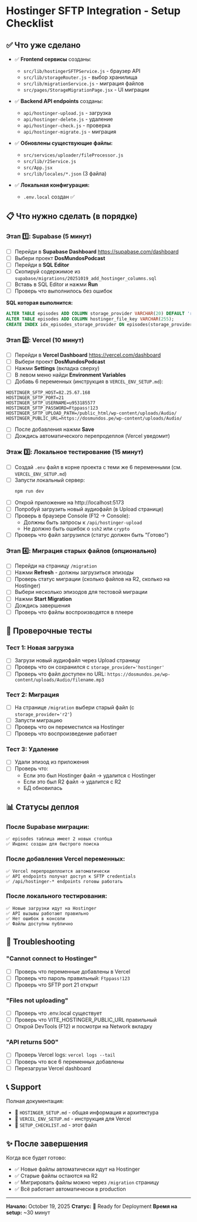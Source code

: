 # Hostinger SFTP Integration - Setup Checklist

## ✅ Что уже сделано

- ✅ **Frontend сервисы** созданы:
  - `src/lib/hostingerSFTPService.js` - браузер API
  - `src/lib/storageRouter.js` - выбор хранилища
  - `src/lib/migrationService.js` - миграция файлов
  - `src/pages/StorageMigrationPage.jsx` - UI миграции

- ✅ **Backend API endpoints** созданы:
  - `api/hostinger-upload.js` - загрузка
  - `api/hostinger-delete.js` - удаление
  - `api/hostinger-check.js` - проверка
  - `api/hostinger-migrate.js` - миграция

- ✅ **Обновлены существующие файлы:**
  - `src/services/uploader/fileProcessor.js`
  - `src/lib/r2Service.js`
  - `src/App.jsx`
  - `src/lib/locales/*.json` (3 файла)

- ✅ **Локальная конфигурация:**
  - `.env.local` создан ✅

## 📋 Что нужно сделать (в порядке)

### Этап 1️⃣: Supabase (5 минут)

- [ ] Перейди в **Supabase Dashboard** https://supabase.com/dashboard
- [ ] Выбери проект **DosMundosPodcast**
- [ ] Перейди в **SQL Editor**
- [ ] Скопируй содержимое из `supabase/migrations/20251019_add_hostinger_columns.sql`
- [ ] Вставь в SQL Editor и нажми **Run**
- [ ] Проверь что выполнилось без ошибок

**SQL которая выполнится:**
```sql
ALTER TABLE episodes ADD COLUMN storage_provider VARCHAR(20) DEFAULT 'r2';
ALTER TABLE episodes ADD COLUMN hostinger_file_key VARCHAR(255);
CREATE INDEX idx_episodes_storage_provider ON episodes(storage_provider);
```

### Этап 2️⃣: Vercel (10 минут)

- [ ] Перейди в **Vercel Dashboard** https://vercel.com/dashboard
- [ ] Выбери проект **DosMundosPodcast**
- [ ] Нажми **Settings** (вкладка сверху)
- [ ] В левом меню найди **Environment Variables**
- [ ] Добавь 6 переменных (инструкция в `VERCEL_ENV_SETUP.md`):

```
HOSTINGER_SFTP_HOST=82.25.67.168
HOSTINGER_SFTP_PORT=21
HOSTINGER_SFTP_USERNAME=u953185577
HOSTINGER_SFTP_PASSWORD=Ftppass!123
HOSTINGER_SFTP_UPLOAD_PATH=/public_html/wp-content/uploads/Audio/
HOSTINGER_PUBLIC_URL=https://dosmundos.pe/wp-content/uploads/Audio/
```

- [ ] После добавления нажми **Save**
- [ ] Дождись автоматического перепродеплоя (Vercel уведомит)

### Этаж 3️⃣: Локальное тестирование (15 минут)

- [ ] Создай `.env` файл в корне проекта с теми же 6 переменными (см. `VERCEL_ENV_SETUP.md`)
- [ ] Запусти локальный сервер:
  ```bash
  npm run dev
  ```
- [ ] Открой приложение на http://localhost:5173
- [ ] Попробуй загрузить новый аудиофайл (в Upload странице)
- [ ] Проверь в браузере Console (F12 → Console):
  - Должны быть запросы к `/api/hostinger-upload`
  - Не должно быть ошибок о `ssh2` или `crypto`
- [ ] Проверь что файл загрузился (статус должен быть "Готово")

### Этап 4️⃣: Миграция старых файлов (опционально)

- [ ] Перейди на страницу `/migration`
- [ ] Нажми **Refresh** - должны загрузиться эпизоды
- [ ] Проверь статус миграции (сколько файлов на R2, сколько на Hostinger)
- [ ] Выбери несколько эпизодов для тестовой миграции
- [ ] Нажми **Start Migration**
- [ ] Дождись завершения
- [ ] Проверь что файлы воспроизводятся в плеере

## 🧪 Проверочные тесты

### Тест 1: Новая загрузка
- [ ] Загрузи новый аудиофайл через Upload страницу
- [ ] Проверь что он сохранился с `storage_provider='hostinger'`
- [ ] Проверь что файл доступен по URL: `https://dosmundos.pe/wp-content/uploads/Audio/filename.mp3`

### Тест 2: Миграция
- [ ] На странице `/migration` выбери старый файл (с `storage_provider='r2'`)
- [ ] Запусти миграцию
- [ ] Проверь что он переместился на Hostinger
- [ ] Проверь что воспроизведение работает

### Тест 3: Удаление
- [ ] Удали эпизод из приложения
- [ ] Проверь что:
  - Если это был Hostinger файл → удалится с Hostinger
  - Если это был R2 файл → удалится с R2
  - БД обновилась

## 📊 Статусы деплоя

### После Supabase миграции:
```
✅ episodes таблица имеет 2 новых столбца
✅ Индекс создан для быстрого поиска
```

### После добавления Vercel переменных:
```
✅ Vercel перепродеплоится автоматически
✅ API endpoints получат доступ к SFTP credentials
✅ /api/hostinger-* endpoints готовы работать
```

### После локального тестирования:
```
✅ Новые загрузки идут на Hostinger
✅ API вызывы работают правильно
✅ Нет ошибок в консоли
✅ Файлы доступны публично
```

## 🔧 Troubleshooting

### "Cannot connect to Hostinger"
- [ ] Проверь что переменные добавлены в Vercel
- [ ] Проверь что пароль правильный: `Ftppass!123`
- [ ] Проверь что SFTP port 21 открыт

### "Files not uploading"
- [ ] Проверь что .env.local существует
- [ ] Проверь что VITE_HOSTINGER_PUBLIC_URL правильный
- [ ] Открой DevTools (F12) и посмотри на Network вкладку

### "API returns 500"
- [ ] Проверь Vercel logs: `vercel logs --tail`
- [ ] Проверь что все 6 переменных добавлены
- [ ] Перезагрузи Vercel dashboard

## 📞 Support

Полная документация:
- 📖 `HOSTINGER_SETUP.md` - общая информация и архитектура
- 📖 `VERCEL_ENV_SETUP.md` - инструкция для Vercel
- 📖 `SETUP_CHECKLIST.md` - этот файл

## ✨ После завершения

Когда все будет готово:
- ✅ Новые файлы автоматически идут на Hostinger
- ✅ Старые файлы остаются на R2
- ✅ Мигрировать файлы можно через `/migration` страницу
- ✅ Всё работает автоматически в production

---

**Начало:** October 19, 2025
**Статус:** 🚀 Ready for Deployment
**Время на setup:** ~30 минут
